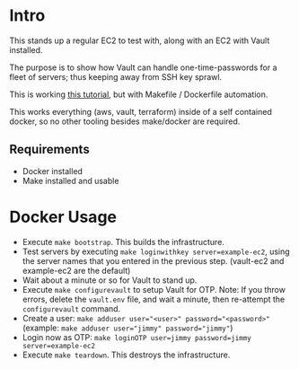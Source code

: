 # Intro
This stands up a regular EC2 to test with, along with an EC2 with Vault installed.

The purpose is to show how Vault can handle one-time-passwords for a fleet of servers; thus keeping away from SSH key sprawl.

This is working [this tutorial](https://learn.hashicorp.com/tutorials/vault/ssh-otp), but with Makefile / Dockerfile automation.

This works everything (aws, vault, terraform) inside of a self contained docker, so no other tooling besides make/docker are required.

## Requirements
* Docker installed
* Make installed and usable


# Docker Usage
* Execute `make bootstrap`. This builds the infrastructure.
* Test servers by executing `make loginwithkey server=example-ec2`, using the server names that you entered in the previous step. (vault-ec2 and example-ec2 are the default)
* Wait about a minute or so for Vault to stand up.
* Execute `make configurevault` to setup Vault for OTP.
Note: If you throw errors, delete the `vault.env` file, and wait a minute, then re-attempt the `configurevault` command.
* Create a user: `make adduser user="<user>" password="<password>"` (example: `make adduser user="jimmy" password="jimmy"`)
* Login now as OTP: `make loginOTP user=jimmy password=jimmy server=example-ec2`
* Execute `make teardown`. This destroys the infrastructure.

